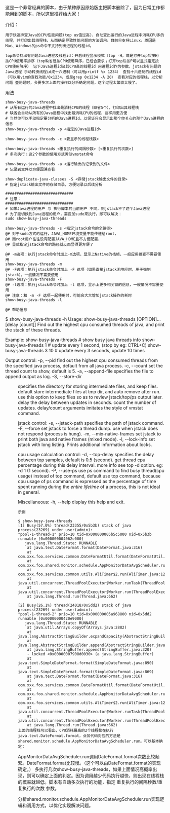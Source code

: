 这是一个非常经典的脚本，由于某种原因原始版主把脚本删除了，因为日常工作都能用到的脚本，所以这里推荐给大家！

介绍：

    用于快速排查Java的CPU性能问题(top us值过高)，自动查出运行的Java进程中消耗CPU多的线程，并打印出其线程栈，从而确定导致性能问题的方法调用。目前只支持Linux。原因是Mac、Windows的ps命令不支持列出进程的线程id。

    top命令找出有问题Java进程及线程id：开启线程显示模式（top -H，或是打开top后按H） 按CPU使用率排序（top缺省是按CPU使用降序，已经合要求；打开top后按P可以显式指定按CPU使用降序） 记下Java进程id及其CPU高的线程id 用进程id作为参数，jstack有问题的Java进程 手动转换线程id成十六进制（可以用printf %x 1234） 查找十六进制的线程id（可以用vim的查找功能/0x1234，或是grep 0x1234 -A 20） 查看对应的线程栈，以分析问题 查问题时，会要多次上面的操作以分析确定问题，这个过程太繁琐太慢了。

用法
```
show-busy-java-threads
# 从所有运行的Java进程中找出最消耗CPU的线程（缺省5个），打印出其线程栈
# 缺省会自动从所有的Java进程中找出最消耗CPU的线程，这样用更方便
# 当然你可以手动指定要分析的Java进程Id，以保证只会显示出那个你关心的那个Java进程的信息
show-busy-java-threads -p <指定的Java进程Id>
 
show-busy-java-threads -c <要显示的线程栈数>
 
show-busy-java-threads <重复执行的间隔秒数> [<重复执行的次数>]
# 多次执行；这2个参数的使用方式类似vmstat命令
 
show-busy-java-threads -a <运行输出的记录到的文件>
# 记录到文件以方便回溯查看
 
show-duplicate-java-classes -S <存储jstack输出文件的目录>
# 指定jstack输出文件的存储目录，方便记录以后续分析
 
##############################
# 注意：
##############################
# 如果Java进程的用户 与 执行脚本的当前用户 不同，则jstack不了这个Java进程
# 为了能切换到Java进程的用户，需要加sudo来执行，即可以解决：
sudo show-busy-java-threads
 
show-busy-java-threads -s <指定jstack命令的全路径>
@# 对于sudo方式的运行，JAVA_HOME环境变量不能传递给root，
@# 而root用户往往没有配置JAVA_HOME且不方便配置，
@# 显式指定jstack命令的路径就反而显得更方便了
 
@# -m选项：执行jstack命令时加上-m选项，显示上Native的栈帧，一般应用排查不需要使用
show-busy-java-threads -m
@# -F选项：执行jstack命令时加上 -F 选项（如果直接jstack无响应时，用于强制jstack），一般情况不需要使用
show-busy-java-threads -F
@# -l选项：执行jstack命令时加上 -l 选项，显示上更多相关锁的信息，一般情况不需要使用
@# 注意：和 -m -F 选项一起使用时，可能会大大增加jstack操作的耗时
show-busy-java-threads -l
 
@# 帮助信息
```
$ show-busy-java-threads -h
Usage: show-busy-java-threads [OPTION]... [delay [count]]
Find out the highest cpu consumed threads of java, and print the stack of these threads.
 
Example:
  show-busy-java-threads       # show busy java threads info
  show-busy-java-threads 1     # update every 1 second, (stop by eg: CTRL+C)
  show-busy-java-threads 3 10  # update every 3 seconds, update 10 times
 
Output control:
  -p, --pid <java pid>      find out the highest cpu consumed threads from
                            the specified java process, default from all java process.
  -c, --count <num>         set the thread count to show, default is 5.
  -a, --append-file <file>  specifies the file to append output as log.
  -S, --store-dir <dir>     specifies the directory for storing intermediate files, and keep files.
                            default store intermediate files at tmp dir, and auto remove after run.
                            use this option to keep files so as to review jstack/top/ps output later.
  delay                     the delay between updates in seconds.
  count                     the number of updates.
                            delay/count arguments imitates the style of vmstat command.
 
jstack control:
  -s, --jstack-path <path>  specifies the path of jstack command.
  -F, --force               set jstack to force a thread dump.
                            use when jstack <pid> does not respond (process is hung).
  -m, --mix-native-frames   set jstack to print both java and native frames (mixed mode).
  -l, --lock-info           set jstack with long listing. Prints additional information about locks.
 
cpu usage calculation control:
  -d, --top-delay           specifies the delay between top samples, default is 0.5 (second).
                            get thread cpu percentage during this delay interval.
                            more info see top -d option. eg: -d 1 (1 second).
  -P, --use-ps              use ps command to find busy thread(cpu usage) instead of top command,
                            default use top command, because cpu usage of ps command is expressed as
                            the percentage of time spent running during the *entire lifetime*
                            of a process, this is not ideal in general.
 
Miscellaneous:
  -h, --help                display this help and exit.
```
示例

$ show-busy-java-threads
[1] Busy(57.0%) thread(23355/0x5b3b) stack of java process(23269) under user(admin):
"pool-1-thread-1" prio=10 tid=0x000000005b5c5000 nid=0x5b3b runnable [0x000000004062c000]
   java.lang.Thread.State: RUNNABLE
    at java.text.DateFormat.format(DateFormat.java:316)
    at com.xxx.foo.services.common.DateFormatUtil.format(DateFormatUtil.java:41)
    at com.xxx.foo.shared.monitor.schedule.AppMonitorDataAvgScheduler.run(AppMonitorDataAvgScheduler.java:127)
    at com.xxx.foo.services.common.utils.AliTimer$2.run(AliTimer.java:128)
    at java.util.concurrent.ThreadPoolExecutor$Worker.runTask(ThreadPoolExecutor.java:886)
    at java.util.concurrent.ThreadPoolExecutor$Worker.run(ThreadPoolExecutor.java:908)
    at java.lang.Thread.run(Thread.java:662)
 
[2] Busy(26.1%) thread(24018/0x5dd2) stack of java process(23269) under user(admin):
"pool-1-thread-2" prio=10 tid=0x000000005a968800 nid=0x5dd2 runnable [0x00000000420e9000]
   java.lang.Thread.State: RUNNABLE
    at java.util.Arrays.copyOf(Arrays.java:2882)
    at java.lang.AbstractStringBuilder.expandCapacity(AbstractStringBuilder.java:100)
    at java.lang.AbstractStringBuilder.append(AbstractStringBuilder.java:572)
    at java.lang.StringBuffer.append(StringBuffer.java:320)
    - locked <0x00000007908d0030> (a java.lang.StringBuffer)
    at java.text.SimpleDateFormat.format(SimpleDateFormat.java:890)
    at java.text.SimpleDateFormat.format(SimpleDateFormat.java:869)
    at java.text.DateFormat.format(DateFormat.java:316)
    at com.xxx.foo.services.common.DateFormatUtil.format(DateFormatUtil.java:41)
    at com.xxx.foo.shared.monitor.schedule.AppMonitorDataAvgScheduler.run(AppMonitorDataAvgScheduler.java:126)
    at com.xxx.foo.services.common.utils.AliTimer$2.run(AliTimer.java:128)
    at java.util.concurrent.ThreadPoolExecutor$Worker.runTask(ThreadPoolExecutor.java:886)
    at java.util.concurrent.ThreadPoolExecutor$Worker.run(ThreadPoolExecutor.java:908)
    at java.lang.Thread.run(Thread.java:662)
上面的线程栈可以看出，CPU消耗最高的2个线程都在执行java.text.DateFormat.format，业务代码对应的方法是shared.monitor.schedule.AppMonitorDataAvgScheduler.run。可以基本确定：
```

AppMonitorDataAvgScheduler.run调用DateFormat.format次数比较频繁。DateFormat.format比较慢。（这个可以由DateFormat.format的实现确定。） 多执行几次show-busy-java-threads，如果上面情况高概率出现，则可以确定上面的判定。因为调用越少代码执行越快，则出现在线程栈的概率就越低。脚本有自动多次执行的功能，指定 重复执行的间隔秒数/重复执行的次数 参数。

分析shared.monitor.schedule.AppMonitorDataAvgScheduler.run实现逻辑和调用方式，以优化实现解决问题。
